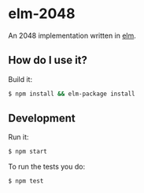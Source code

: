 # elm-2048

An 2048 implementation written in [elm](https://elm-lang.org/).

## How do I use it?

Build it:
```sh
$ npm install && elm-package install
```

## Development

Run it:
```sh
$ npm start
```

To run the tests you do:
```sh
$ npm test
```
